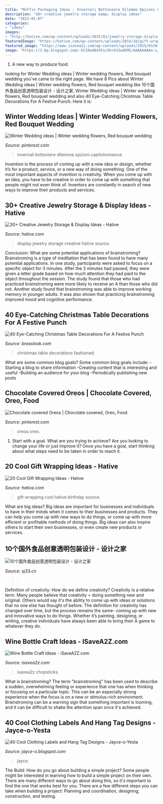 ```yaml
---
title: "Muffin Packaging Ideas : Invernali Bottoniere Dilemma Opzioni Capitolromance"
description: "30+ creative jewelry storage &amp; display ideas"
date: "2023-01-07"
categories:
- "ideas"
images:
- "http://hative.com/wp-content/uploads/2015/01/jewelry-storage-display-ideas/22-jewelry-storage-display-ideas.jpg"
featuredImage: "https://hative.com/wp-content/uploads/2014/10/gift-wrapping-ideas/2-cool-gift-wrapping-ideas.jpg"
featured_image: "https://www.isavea2z.com/wp-content/uploads/2015/03/Wine-Bottle-Craft-Idea-hero.jpg"
image: "https://3.bp.blogspot.com/-UCIOw4B43Fo/UhrkV2w4EMI/AAAAAAAAa-s/P3DORtb-2gA/s1600/clothing-label-hang-tag-31b.jpg"
---
```



1. A new way to produce food.

	

		
looking for Winter Wedding ideas | Winter wedding flowers, Red bouquet wedding you've came to the right page. We have 8 Pics about Winter Wedding ideas | Winter wedding flowers, Red bouquet wedding like 10个国外食品创意透明包装设计 - 设计之家, Winter Wedding ideas | Winter wedding flowers, Red bouquet wedding and also 40 Eye-Catching Christmas Table Decorations For A Festive Punch. Here it is:
		
    
## Winter Wedding Ideas | Winter Wedding Flowers, Red Bouquet Wedding

<img loading=lazy src="https://i.pinimg.com/736x/0f/02/2f/0f022f445d16b1c9a0e074b99d274666--winter-wedding-bouquets-winter-bouquet.jpg" onerror="this.onerror=null;this.src='https://tse3.mm.bing.net/th?id=OIP.EmzPYz6xZftAxyk0cj2BdgHaJ3&amp;pid=15.1';" alt="Winter Wedding ideas | Winter wedding flowers, Red bouquet wedding">

_Source: pinterest.com_

>invernali bottoniere dilemma opzioni capitolromance. 

	

Invention is the process of coming up with a new idea or design, whether it’s for a product, service, or a new way of doing something. One of the most important aspects of invention is creativity. When you come up with an idea, you have to be creative in order to come up with something that people might not even think of. Inventors are constantly in search of new ways to improve their products and services.

    
## 30+ Creative Jewelry Storage &amp; Display Ideas - Hative

<img loading=lazy src="http://hative.com/wp-content/uploads/2015/01/jewelry-storage-display-ideas/22-jewelry-storage-display-ideas.jpg" onerror="this.onerror=null;this.src='https://tse3.mm.bing.net/th?id=OIP.QTYojMsHxAUaXdXwJ7jSrwHaLK&amp;pid=15.1';" alt="30+ Creative Jewelry Storage &amp; Display Ideas - Hative">

_Source: hative.com_

>display jewelry storage creative hative source. 

	

Conclusion: What are some potential applications of brainstroming?
Brainstroming is a type of meditation that has been found to have many potential applications. In one study, participants were asked to focus on a specific object for 3 minutes. After the 3 minutes had passed, they were given a letter grade based on how much attention they had paid to the object throughout the session. The study found that those who had practiced brainstroming were more likely to receive an A than those who did not. Another study found that brainstroming was able to improve working memory in younger adults. It was also shown that practicing brainstroming improved mood and cognitive performance.

    
## 40 Eye-Catching Christmas Table Decorations For A Festive Punch

<img loading=lazy src="https://www.brasslook.com/wp-content/uploads/2017/11/Old-fashioned-Christmas-table-decorations.jpg" onerror="this.onerror=null;this.src='https://tse1.mm.bing.net/th?id=OIP.36mVaFcErNeSAo8hRV1C-wHaLO&amp;pid=15.1';" alt="40 Eye-Catching Christmas Table Decorations For A Festive Punch">

_Source: brasslook.com_

>christmas table decorations fashioned. 

	

What are some common blog goals?
Some common blog goals include: 
-Starting a blog to share information 
-Creating content that is interesting and useful 
-Building an audience for your blog 
-Periodically publishing new posts

    
## Chocolate Covered Oreos | Chocolate Covered, Oreo, Food

<img loading=lazy src="https://i.pinimg.com/736x/8f/40/52/8f4052b7dd972cfc440cfe4c1261c43a.jpg" onerror="this.onerror=null;this.src='https://tse2.mm.bing.net/th?id=OIP.olAcvraH9ydbwLG3nBZ-tQHaJ3&amp;pid=15.1';" alt="Chocolate covered Oreos | Chocolate covered, Oreo, Food">

_Source: pinterest.com_

>oreos oreo. 

	

1. Start with a goal. What are you trying to achieve? Are you looking to change your life or just improve it? Once you have a goal, start thinking about what steps need to be taken in order to reach it.

    
## 20 Cool Gift Wrapping Ideas - Hative

<img loading=lazy src="https://hative.com/wp-content/uploads/2014/10/gift-wrapping-ideas/2-cool-gift-wrapping-ideas.jpg" onerror="this.onerror=null;this.src='https://tse4.mm.bing.net/th?id=OIP.iX8UAdzo3q4mvijwzBCFEwHaKX&amp;pid=15.1';" alt="20 Cool Gift Wrapping Ideas - Hative">

_Source: hative.com_

>gift wrapping cool hative birthday source. 

	

What are big ideas?
Big ideas are important for businesses and individuals to have in their minds when it comes to their businesses and products. They can help you come up with new ways to do things, or come up with more efficient or profitable methods of doing things. Big ideas can also inspire others to start their own businesses, or even create new products or services.

    
## 10个国外食品创意透明包装设计 - 设计之家

<img loading=lazy src="https://img.sj33.cn/uploads/allimg/201603/7-160325093926.jpg" onerror="this.onerror=null;this.src='https://tse2.mm.bing.net/th?id=OIP.lKCIqywzYk_JtgHab-EdtAHaKK&amp;pid=15.1';" alt="10个国外食品创意透明包装设计 - 设计之家">

_Source: sj33.cn_

>. 

	

Definition of creativity: How do we define creativity?
Creativity is a relative term. Many people believe that creativity = doing something new and original. Others would say it's the ability to come up with ideas or solutions that no one else has thought of before. The definition for creativity has changed over time, but the process remains the same- coming up with new and innovative ways to do things. Whether it’s painting, designing, or writing, creative individuals have always been able to bring their A game to whatever they do.

    
## Wine Bottle Craft Ideas - ISaveA2Z.com

<img loading=lazy src="https://www.isavea2z.com/wp-content/uploads/2015/03/Wine-Bottle-Craft-Idea-hero.jpg" onerror="this.onerror=null;this.src='https://tse4.mm.bing.net/th?id=OIP.WA0w0KosELMe86ckYzV6mAHaLg&amp;pid=15.1';" alt="Wine Bottle Craft Ideas - iSaveA2Z.com">

_Source: isavea2z.com_

>isavea2z chopsticks. 

	

What is brainstroming?
The term "brainstroming" has been used to describe a sudden, overwhelming feeling or experience that one has when thinking or focusing on a particular topic. This can be an especially strong experience when the focus is on a new or stimulus-rich environment. Brainstroming can be a warning sign that something important is looming, and it can be difficult to shake the attention span once it's achieved.

    
## 40 Cool Clothing Labels And Hang Tag Designs - Jayce-o-Yesta

<img loading=lazy src="https://3.bp.blogspot.com/-UCIOw4B43Fo/UhrkV2w4EMI/AAAAAAAAa-s/P3DORtb-2gA/s1600/clothing-label-hang-tag-31b.jpg" onerror="this.onerror=null;this.src='https://tse2.mm.bing.net/th?id=OIP.GbSNO91W0cOUYMqYFX-AwQHaKA&amp;pid=15.1';" alt="40 Cool Clothing Labels and Hang Tag Designs - Jayce-o-Yesta">

_Source: jayce-o.blogspot.com_

>jayce. 

	

The Build: How do you go about building a simple project?
Some people might be interested in learning how to build a simple project on their own. There are many different ways to go about doing this, so it's important to find the one that works best for you. There are a few different steps you can take when building a project: Planning and coordination, designing, construction, and testing.

